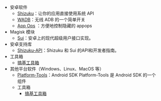 <!-- # Awesome ADB | 令人惊叹的 ADB -->

* 安卓软件
  * [Shizuku](https://shizuku.rikka.app/zh-hans/)：让你的应用直接使用系统 API
  * [WADB](https://github.com/RikkaApps/WADB)：无线 ADB 的一个简单开关
  * [App Ops](https://appops.rikka.app/zh-hans/) <Badge type="tip" text="开发者：Rikka" />：方便地控制隐藏的 appops
* Magisk 模块
  * [Sui](https://github.com/RikkaApps/Sui)：安卓上的现代超级用户接口实现。
* 安卓支持库
  * [Shizuku-API](https://github.com/RikkaApps/Shizuku-API)：Shizuku 和 Sui 的API和开发者指南。
* 工具箱
  * [搞基工具箱](http://jamcz.com/gj2x2/)
* 其他平台软件（Windows、Linux、MacOS 等）
  * [Platform-Tools](/tools/platform-tools.md)：Android SDK Platform-Tools 是 Android SDK 的一个组件
  * 工具箱
    * [搞基工具箱](http://jamcz.com/gjgjx/)
